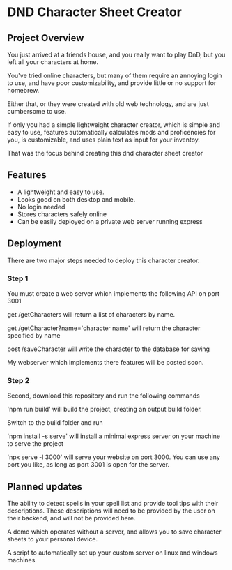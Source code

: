 # DND Character Sheet Creator

## Project Overview

You just arrived at a friends house, and you really want to play DnD,
but you left all your characters at home.

You've tried online characters, but many of them require an annoying login
to use, and have poor customizability, and provide little or no support
for homebrew.

Either that, or they were created with old web technology, and are just
cumbersome to use.

If only you had a simple lightweight character creator, which is simple
and easy to use, features automatically calculates mods and proficencies
for you, is customizable, and uses plain text as input for your inventoy.

That was the focus behind creating this dnd character sheet creator

## Features

- A lightweight and easy to use.
- Looks good on both desktop and mobile.
- No login needed
- Stores characters safely online
- Can be easily deployed on a private web server running express

## Deployment

There are two major steps needed to deploy this character creator.

### Step 1

You must create a web server which implements the following API on port 3001

  get /getCharacters will return a list of characters by name.

  get /getCharacter?name='character name' will return the character specified by name

  post /saveCharacter will write the character to the database for saving

My webserver which implements there features will be posted soon.

### Step 2

Second, download this repository and run the following commands

 'npm run build' will build the project, creating an output build folder.

  Switch to the build folder and run

 'npm install -s serve' will install a minimal express server on your machine to serve the project

 'npx serve -l 3000' will serve your website on port 3000. You can use any port you like, as long as port 3001 is open for the server.

## Planned updates

The ability to detect spells in your spell list and provide tool tips with 
their descriptions. These descriptions will need to be provided by the
user on their backend, and will not be provided here.

A demo which operates without a server, and allows you to save character
sheets to your personal device.

A script to automatically set up your custom server on linux and 
windows machines.

